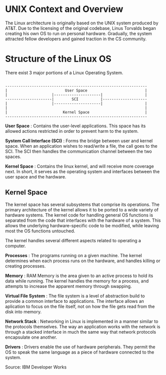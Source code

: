 UNIX Context and Overview
=========================

The Linux architecture is originally based on the UNIX system produced by AT&T. Due to the licensing of the original codebase, Linus Torvalds began creating his own OS to run on personal hardware. Gradually, the system attracted fellow developers and gained traction in the CS community. 

# Structure of the Linux OS

There exist 3 major portions of a Linux Operating System.

~~~

----------------------------------------------------------------
|                          User Space                          |
|                    |---------------------|                   |
---------------------|        SCI          |--------------------
|                    |---------------------|                   |
|                                                              |
|                         Kernel Space                         |
----------------------------------------------------------------

~~~

**User Space**
:	Contains the user-level applications. This space has its allowed actions restricted in order to prevent harm to the system.

**System Call Interface (SCI)** 
:	Forms the bridge between user and kernel space. When an application wishes to read/write a file, the call goes to the SCI. The SCI then handles the communication channel between the two spaces.

**Kernel Space**
:	Contains the linux kernel, and will receive more coverage next. In short, it serves as the operating system and interfaces between the user space and the hardware. 

## Kernel Space

The kernel space has several subsystems that comprise its operations. The primary architecture of the kernel allows it to be ported to a wide variety of hardware systems. The kernel code for handling general OS functions is separated from the code that interfaces with the hardware of a system. This allows the underlying hardware-specific code to be modified, while leaving most the OS functions untouched.

The kernel handles several different aspects related to operating a computer.

**Processes**
:	The programs running on a given machine. The kernel determines when each process runs on the hardware, and handles killing or creating processes. 

**Memory**
:	RAM Memory is the area given to an active process to hold its data while running. The kernel handles the memory for a process, and attempts to increase the apparent memory through swapping. 

**Virtual File System**
:	The file system is a level of abstraction build to provide a common interface to applications. The interface allows an aplication to focus on the file itself, not on how the file gets read from the disk into memory.

**Network Stack**
:	Networking in Linux is implemented in a manner similar to the protocols themselves. The way an application works with the network is through a stacked interface in much the same way that network protocols encapsulate one another.

**Drivers**
:	Drivers enable the use of hardware peripherals. They permit the OS to speak the same language as a piece of hardware connected to the system.

Source: IBM Developer Works

